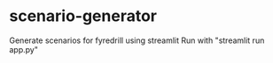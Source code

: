 # scenario-generator
Generate scenarios for fyredrill using streamlit
Run with "streamlit run app.py"
